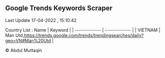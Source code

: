 

## Google Trends Keywords Scraper 
 
Last Update 17-04-2022 , 15:10:42

Country List :
 Name  | Keyword |
| ------------- | ------------- |
| VIETNAM | Man Utd,https://trends.google.com/trends/trendingsearches/daily?geo=VN#Man%20Utd |



© Abdul Muttaqin 
